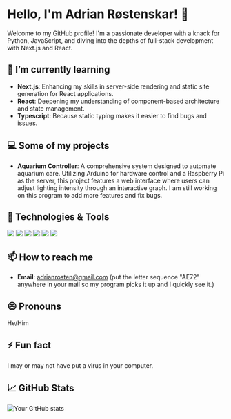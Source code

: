 # Hello, I'm Adrian Røstenskar! 👋

Welcome to my GitHub profile! I'm a passionate developer with a knack for Python, JavaScript, and diving into the depths of full-stack development with Next.js and React.

## 🌱 I’m currently learning
- **Next.js**: Enhancing my skills in server-side rendering and static site generation for React applications.
- **React**: Deepening my understanding of component-based architecture and state management.
- **Typescript**: Because static typing makes it easier to find bugs and issues.

## 💻 Some of my projects
- **Aquarium Controller**: A comprehensive system designed to automate aquarium care. Utilizing Arduino for hardware control and a Raspberry Pi as the server, this project features a web interface where users can adjust lighting intensity through an interactive graph. I am still working on this program to add more features and fix bugs.

## 🔧 Technologies & Tools
![](https://img.shields.io/badge/Code-Python-informational?style=flat&logo=python&logoColor=white&color=2bbc8a)
![](https://img.shields.io/badge/Code-JavaScript-informational?style=flat&logo=javascript&logoColor=white&color=f0db4f)
![](https://img.shields.io/badge/Framework-React-informational?style=flat&logo=react&logoColor=white&color=61DAFB)
![](https://img.shields.io/badge/Framework-Next.js-informational?style=flat&logo=next.js&logoColor=white&color=000000)
![](https://img.shields.io/badge/Code-TypeScript-informational?style=flat&logo=typescript&logoColor=white&color=007ACC)
![](https://img.shields.io/badge/Tools-Raspberry_Pi-informational?style=flat&logo=raspberrypi&logoColor=white&color=A22846)

## 📫 How to reach me
- **Email**: adrianrosten@gmail.com (put the letter sequence "AE72" anywhere in your mail so my program picks it up and I quickly see it.)

## 😄 Pronouns
He/Him

## ⚡ Fun fact
I may or may not have put a virus in your computer.

## 📈 GitHub Stats
![Your GitHub stats](https://github-readme-stats.vercel.app/api?username=AdrianNO1&show_icons=true&theme=radical)
